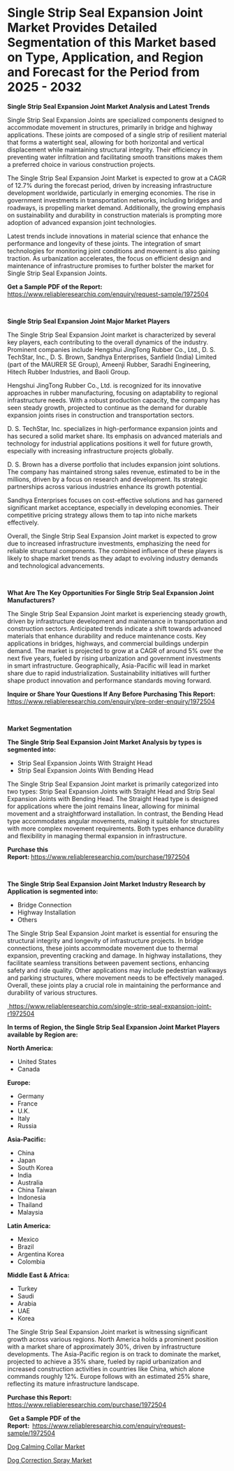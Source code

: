<p><h1>Single Strip Seal Expansion Joint Market Provides Detailed Segmentation of this Market based on Type, Application, and Region and Forecast for the Period from 2025 - 2032</h1></p><p><strong>Single Strip Seal Expansion Joint Market Analysis and Latest Trends</strong></p>
<p><p>Single Strip Seal Expansion Joints are specialized components designed to accommodate movement in structures, primarily in bridge and highway applications. These joints are composed of a single strip of resilient material that forms a watertight seal, allowing for both horizontal and vertical displacement while maintaining structural integrity. Their efficiency in preventing water infiltration and facilitating smooth transitions makes them a preferred choice in various construction projects.</p><p>The Single Strip Seal Expansion Joint Market is expected to grow at a CAGR of 12.7% during the forecast period, driven by increasing infrastructure development worldwide, particularly in emerging economies. The rise in government investments in transportation networks, including bridges and roadways, is propelling market demand. Additionally, the growing emphasis on sustainability and durability in construction materials is prompting more adoption of advanced expansion joint technologies.</p><p>Latest trends include innovations in material science that enhance the performance and longevity of these joints. The integration of smart technologies for monitoring joint conditions and movement is also gaining traction. As urbanization accelerates, the focus on efficient design and maintenance of infrastructure promises to further bolster the market for Single Strip Seal Expansion Joints.</p></p>
<p><strong>Get a Sample PDF of the Report:&nbsp;</strong> <a href="https://www.reliableresearchiq.com/enquiry/request-sample/1972504?utm_campaign=1870&utm_medium=2&utm_source=Github&utm_content=ia&utm_term=08022025&utm_id=single-strip-seal-expansion-joint">https://www.reliableresearchiq.com/enquiry/request-sample/1972504</a></p>
<p>&nbsp;</p>
<p><strong>Single Strip Seal Expansion Joint Major Market Players</strong></p>
<p><p>The Single Strip Seal Expansion Joint market is characterized by several key players, each contributing to the overall dynamics of the industry. Prominent companies include Hengshui JingTong Rubber Co., Ltd., D. S. TechStar, Inc., D. S. Brown, Sandhya Enterprises, Sanfield (India) Limited (part of the MAURER SE Group), Ameenji Rubber, Saradhi Engineering, Hitech Rubber Industries, and Baoli Group.</p><p>Hengshui JingTong Rubber Co., Ltd. is recognized for its innovative approaches in rubber manufacturing, focusing on adaptability to regional infrastructure needs. With a robust production capacity, the company has seen steady growth, projected to continue as the demand for durable expansion joints rises in construction and transportation sectors.</p><p>D. S. TechStar, Inc. specializes in high-performance expansion joints and has secured a solid market share. Its emphasis on advanced materials and technology for industrial applications positions it well for future growth, especially with increasing infrastructure projects globally.</p><p>D. S. Brown has a diverse portfolio that includes expansion joint solutions. The company has maintained strong sales revenue, estimated to be in the millions, driven by a focus on research and development. Its strategic partnerships across various industries enhance its growth potential.</p><p>Sandhya Enterprises focuses on cost-effective solutions and has garnered significant market acceptance, especially in developing economies. Their competitive pricing strategy allows them to tap into niche markets effectively.</p><p>Overall, the Single Strip Seal Expansion Joint market is expected to grow due to increased infrastructure investments, emphasizing the need for reliable structural components. The combined influence of these players is likely to shape market trends as they adapt to evolving industry demands and technological advancements.</p></p>
<p>&nbsp;</p>
<p><strong>What Are The Key Opportunities For Single Strip Seal Expansion Joint Manufacturers?</strong></p>
<p><p>The Single Strip Seal Expansion Joint market is experiencing steady growth, driven by infrastructure development and maintenance in transportation and construction sectors. Anticipated trends indicate a shift towards advanced materials that enhance durability and reduce maintenance costs. Key applications in bridges, highways, and commercial buildings underpin demand. The market is projected to grow at a CAGR of around 5% over the next five years, fueled by rising urbanization and government investments in smart infrastructure. Geographically, Asia-Pacific will lead in market share due to rapid industrialization. Sustainability initiatives will further shape product innovation and performance standards moving forward.</p></p>
<p><strong>Inquire or Share Your Questions If Any Before Purchasing This Report:</strong> <a href="https://www.reliableresearchiq.com/enquiry/pre-order-enquiry/1972504?utm_campaign=1870&utm_medium=2&utm_source=Github&utm_content=ia&utm_term=08022025&utm_id=single-strip-seal-expansion-joint">https://www.reliableresearchiq.com/enquiry/pre-order-enquiry/1972504</a></p>
<p>&nbsp;</p>
<p><strong>Market Segmentation</strong></p>
<p><strong>The Single Strip Seal Expansion Joint Market Analysis by types is segmented into:</strong></p>
<p><ul><li>Strip Seal Expansion Joints With Straight Head</li><li>Strip Seal Expansion Joints With Bending Head</li></ul></p>
<p><p>The Single Strip Seal Expansion Joint market is primarily categorized into two types: Strip Seal Expansion Joints with Straight Head and Strip Seal Expansion Joints with Bending Head. The Straight Head type is designed for applications where the joint remains linear, allowing for minimal movement and a straightforward installation. In contrast, the Bending Head type accommodates angular movements, making it suitable for structures with more complex movement requirements. Both types enhance durability and flexibility in managing thermal expansion in infrastructure.</p></p>
<p><strong>Purchase this Report:&nbsp;</strong><a href="https://www.reliableresearchiq.com/purchase/1972504?utm_campaign=1870&utm_medium=2&utm_source=Github&utm_content=ia&utm_term=08022025&utm_id=single-strip-seal-expansion-joint">https://www.reliableresearchiq.com/purchase/1972504</a></p>
<p>&nbsp;</p>
<p><strong>The Single Strip Seal Expansion Joint Market Industry Research by Application is segmented into:</strong></p>
<p><ul><li>Bridge Connection</li><li>Highway Installation</li><li>Others</li></ul></p>
<p><p>The Single Strip Seal Expansion Joint market is essential for ensuring the structural integrity and longevity of infrastructure projects. In bridge connections, these joints accommodate movement due to thermal expansion, preventing cracking and damage. In highway installations, they facilitate seamless transitions between pavement sections, enhancing safety and ride quality. Other applications may include pedestrian walkways and parking structures, where movement needs to be effectively managed. Overall, these joints play a crucial role in maintaining the performance and durability of various structures.</p></p>
<p><a href="https://www.reliableresearchiq.com/single-strip-seal-expansion-joint-r1972504?utm_campaign=1870&utm_medium=2&utm_source=Github&utm_content=ia&utm_term=08022025&utm_id=single-strip-seal-expansion-joint">&nbsp;https://www.reliableresearchiq.com/single-strip-seal-expansion-joint-r1972504</a></p>
<p><strong>In terms of Region, the Single Strip Seal Expansion Joint Market Players available by Region are:</strong></p>
<p>
    <p> <strong> North America: </strong>
        <ul>
            <li>United States</li>
            <li>Canada</li>
        </ul>
        </p> 
    <p> <strong> Europe: </strong>
        <ul>
            <li>Germany</li>
            <li>France</li>
            <li>U.K.</li>
            <li>Italy</li>
            <li>Russia</li>
        </ul>
        </p> 
    <p> <strong> Asia-Pacific: </strong>
        <ul>
            <li>China</li>
            <li>Japan</li>
            <li>South Korea</li>
            <li>India</li>
            <li>Australia</li>
            <li>China Taiwan</li>
            <li>Indonesia</li>
            <li>Thailand</li>
            <li>Malaysia</li>
        </ul>
        </p> 
    <p> <strong> Latin America: </strong>
        <ul>
            <li>Mexico</li>
            <li>Brazil</li>
            <li>Argentina Korea</li>
            <li>Colombia</li>
        </ul>
        </p> 
    <p> <strong> Middle East & Africa: </strong>
        <ul>
            <li>Turkey</li>
            <li>Saudi</li>
            <li>Arabia</li>
            <li>UAE</li>
            <li>Korea</li>
        </ul>
    </p>
    </p>
<p><p>The Single Strip Seal Expansion Joint market is witnessing significant growth across various regions. North America holds a prominent position with a market share of approximately 30%, driven by infrastructure developments. The Asia-Pacific region is on track to dominate the market, projected to achieve a 35% share, fueled by rapid urbanization and increased construction activities in countries like China, which alone commands roughly 12%. Europe follows with an estimated 25% share, reflecting its mature infrastructure landscape.</p></p>
<p><strong>Purchase this Report: </strong><a href="https://www.reliableresearchiq.com/purchase/1972504?utm_campaign=1870&utm_medium=2&utm_source=Github&utm_content=ia&utm_term=08022025&utm_id=single-strip-seal-expansion-joint">https://www.reliableresearchiq.com/purchase/1972504</a></p>
<p>&nbsp;<strong>Get a Sample PDF of the Report:&nbsp;&nbsp;</strong><a href="https://www.reliableresearchiq.com/enquiry/request-sample/1972504?utm_campaign=1870&utm_medium=2&utm_source=Github&utm_content=ia&utm_term=08022025&utm_id=single-strip-seal-expansion-joint">https://www.reliableresearchiq.com/enquiry/request-sample/1972504</a></p>
<p><strong></strong></p>
<p><p><a href="https://github.com/gnarrbroyon44/Market-Research-Report-List-1/blob/main/dog-calming-collar-market.md?utm_campaign=1870&utm_medium=2&utm_source=Github&utm_content=ia&utm_term=08022025&utm_id=single-strip-seal-expansion-joint">Dog Calming Collar Market</a></p><p><a href="https://github.com/piiramessa/Market-Research-Report-List-1/blob/main/dog-correction-spray-market.md?utm_campaign=1870&utm_medium=2&utm_source=Github&utm_content=ia&utm_term=08022025&utm_id=single-strip-seal-expansion-joint">Dog Correction Spray Market</a></p></p>